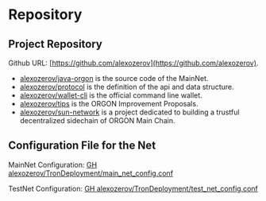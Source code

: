 # Repository

## Project Repository

Github URL: [https://github.com/alexozerov](https://github.com/alexozerov).

- [alexozerov/java-orgon](https://github.com/alexozerov/java-orgon) is the source code of the MainNet.
- [alexozerov/protocol](https://github.com/alexozerov/protocol) is the definition of the api and data structure.
- [alexozerov/wallet-cli](https://github.com/alexozerov/wallet-cli) is the official command line wallet.
- [alexozerov/tips](https://github.com/alexozerov/tips) is the ORGON Improvement Proposals.
- [alexozerov/sun-network](https://github.com/alexozerov/sun-network) is a project dedicated to building a trustful decentralized sidechain of ORGON Main Chain.

## Configuration File for the Net

MainNet Configuration:
[GH alexozerov/TronDeployment/main_net_config.conf](https://github.com/alexozerov/TronDeployment/blob/master/main_net_config.conf)

TestNet Configuration:
[GH alexozerov/TronDeployment/test_net_config.conf](https://github.com/alexozerov/TronDeployment/blob/master/test_net_config.conf)
